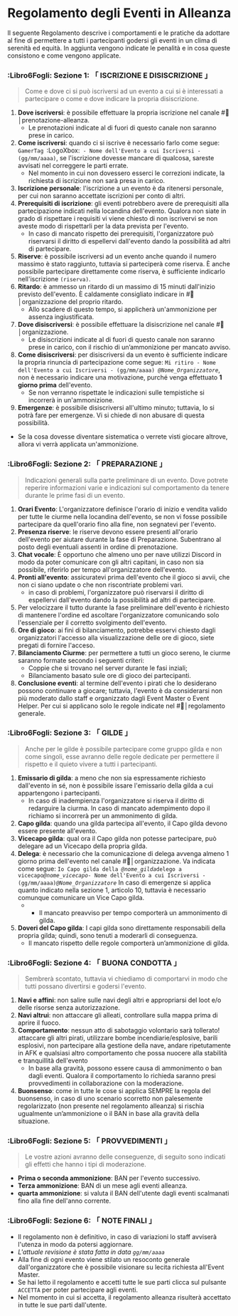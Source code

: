 # Regolamento degli Eventi in Alleanza
Il seguente Regolamento descrive i comportamenti e le pratiche da adottare al fine di permettere a tutti i partecipanti godersi gli eventi in un clima di serenità ed equità.
In aggiunta vengono indicate le penalità e in cosa queste consistono e come vengono applicate.

### :Libro6Fogli: Sezione 1: 「 ISCRIZIONE E DISISCRIZIONE 」
> Come e dove ci si può iscriversi ad un evento a cui si è interessati a partecipare o come e dove indicare la propria disiscrizione.
1. **Dove iscriversi**: è possibile effettuare la propria iscrizione nel canale #🎫│prenotazione-alleanza.
   - Le prenotazioni indicate al di fuori di questo canale non saranno prese in carico.
2. **Come iscriversi**: quando ci si iscrive è necessario farlo come segue: `GamerTag `:LogoXbox:` - Nome dell'Evento a cui Iscriversi - (gg/mm/aaaa)`, se l'iscrizione dovesse mancare di qualcosa, sareste avvisati nel correggere le parti errate.
   - Nel momento in cui non dovessero esserci le correzioni indicate, la richiesta di iscrizione non sarà presa in carico.
3. **Iscrizione personale**: l'iscrizione a un evento è da ritenersi personale, per cui non saranno accettate iscrizioni per conto di altri.
4. **Prerequisiti di iscrizione**: gli eventi potrebbero avere de prerequisiti alla partecipazione indicati nella locandina dell'evento. Qualora non siate in grado di rispettare i requisiti vi viene chiesto di non iscrivervi se non aveste modo di rispettarli per la data prevista per l'evento.
   - In caso di mancato rispetto dei prerequisiti, l'organizzatore può riservarsi il diritto di espellervi dall'evento dando la possibilità ad altri di partecipare.
6. **Riserve**: è possibile iscriversi ad un evento anche quando il numero massimo è stato raggiunto, tuttavia si parteciperà come riserva. È anche possibile partecipare direttamente come riserva, è sufficiente indicarlo nell'iscrizione `(riserva)`.
7. **Ritardo**: è ammesso un ritardo di un massimo di 15 minuti dall'inizio previsto dell'evento. È caldamente consigliato indicare in #🎌│organizzazione del proprio ritardo.
   - Allo scadere di questo tempo, si applicherà un'ammonizione per assenza ingiustificata.
8. **Dove disiscriversi**: è possibile effettuare la disiscrizione nel canale #🎌│organizzazione.
   - Le disiscrizioni indicate al di fuori di questo canale non saranno prese in carico, con il rischio di un’ammonizione per mancato avviso.
9. **Come disiscriversi**: per disiscriversi da un evento è sufficiente indicare la propria rinuncia di partecipazione come segue: `Mi ritiro - Nome dell'Evento a cui Iscriversi - (gg/mm/aaaa) `*`@Nome_Organizzatore`*, non è necessario indicare una motivazione, purché venga effettuato **1 giorno prima** dell'evento.
   - Se non verranno rispettate le indicazioni sulle tempistiche si incorrerà in un'ammonizione.
10. **Emergenze**: è possibile disiscriversi all'ultimo minuto; tuttavia, lo si potrà fare per emergenze. Vi si chiede di non abusare di questa possibilità.
   - Se la cosa dovesse diventare sistematica o verrete visti giocare altrove, allora vi verrà applicata un'ammonizione.

### :Libro6Fogli: Sezione 2: 「 PREPARAZIONE 」
> Indicazioni generali sulla parte preliminare di un evento. Dove potrete reperire informazioni varie e indicazioni sul comportamento da tenere durante le prime fasi di un evento.
1. **Orari Evento**: L'organizzatore definisce l'orario di inizio e vendita valido per tutte le ciurme nella locandina dell'evento, se non vi fosse possibile partecipare da quell'orario fino alla fine, non segnatevi per l'evento.
2. **Presenza riserve**: le riserve devono essere presenti all'orario dell'evento per aiutare durante la fase di Preparazione. Subentrano al posto degli eventuali assenti in ordine di prenotazione.
3. **Chat vocale**: È opportuno che almeno uno per nave utilizzi Discord in modo da poter comunicare con gli altri capitani, in caso non sia possibile, riferirlo per tempo all'organizzatore dell'evento.
4. **Pronti all'evento**: assicuratevi prima dell'evento che il gioco si avvii, che non ci siano update o che non riscontriate problemi vari.
   - in caso di problemi, l'organizzatore può riservarsi il diritto di espellervi dall'evento dando la possibilità ad altri di partecipare.
5. Per velocizzare il tutto durante la fase preliminare dell'evento è richiesto di mantenere l'ordine ed ascoltare l'organizzatore comunicando solo l'essenziale per il corretto svolgimento dell'evento.
6. **Ore di gioco**: ai fini di bilanciamento, potrebbe esservi chiesto dagli organizzatori l'accesso alla visualizzazione delle ore di gioco, siete pregati di fornire l'acceso.
7. **Bilanciamento Ciurme**: per permettere a tutti un gioco sereno, le ciurme saranno formate secondo i seguenti criteri:
   - Coppie che si trovano nel server durante le fasi inziali;
   - Bilanciamento basato sule ore di gioco dei partecipanti.
8. **Conclusione eventi**: al termine dell'evento i pirati che lo desiderano possono continuare a giocare; tuttavia, l'evento è da considerarsi non più moderato dallo staff e organizzato dagli Event Master o Event Helper. Per cui si applicano solo le regole indicate nel #📜│regolamento generale. 

### :Libro6Fogli: Sezione 3: 「 GILDE 」
> Anche per le gilde è possibile partecipare come gruppo gilda e non come singoli, esse avranno delle regole dedicate per permettere il rispetto e il quieto vivere a tutti i partecipanti.
1. **Emissario di gilda**: a meno che non sia espressamente richiesto dall'evento in sé, non è possibile issare l'emissario della gilda a cui appartengono i partecipanti.
   - In caso di inadempienza l'organizzatore si riserva il diritto di redarguire la ciurma. In caso di mancato adempimento dopo il richiamo si incorrerà per un ammonimento di gilda.
2. **Capo gilda**: quando una gilda partecipa all'evento, il Capo gilda devono essere presente all'evento.
3. **Vicecapo gilda**: qual ora il Capo gilda non potesse partecipare, può delegare ad un Vicecapo della propria gilda.
4. **Delega**: è necessario che la comunicazione di delega avvenga almeno 1 giorno prima dell'evento nel canale #🎌│organizzazione. Va indicata come segue: `Io Capo gilda della `*`@nome_gilda`*` delego a vicecapo `*`@nome_vicecapo`*` - Nome dell'Evento a cui Iscriversi - (gg/mm/aaaa) `*`@Nome_Organizzatore`* In caso di emergenze si applica quanto indicato nella sezione 1, articolo 10, tuttavia è necessario comunque comunicare un Vice Capo gilda.
   -    - Il mancato preavviso per tempo comporterà un ammonimento di gilda.
5. **Doveri del Capo gilda**: I capi gilda sono direttamente responsabili della propria gilda; quindi, sono tenuti a moderarli di conseguenza.
   - Il mancato rispetto delle regole comporterà un’ammonizione di gilda.

### :Libro6Fogli: Sezione 4: 「 BUONA CONDOTTA 」
> Sembrerà scontato, tuttavia vi chiediamo di comportarvi in modo che tutti possano divertirsi e godersi l'evento.
1. **Navi e affini**: non salire sulle navi degli altri e appropriarsi del loot e/o delle risorse senza autorizzazione.
2. **Navi altrui**: non attaccare gli alleati, controllare sulla mappa prima di aprire il fuoco.
3. **Comportamento**: nessun atto di sabotaggio volontario sarà tollerato! attaccare gli altri pirati, utilizzare bombe incendiarie/esplosive, barili esplosivi, non partecipare alla gestione della nave, andare ripetutamente in AFK e qualsiasi altro comportamento che possa nuocere alla stabilità e tranquillità dell'evento
   - In base alla gravità, possono essere causa di ammonimento o ban dagli eventi. Qualora il comportamento lo richieda saranno presi provvedimenti in collaborazione con la moderazione.
4. **Buonsenso**: come in tutte le cose si applica SEMPRE la regola del buonsenso, in caso di uno scenario scorretto non palesemente regolarizzato (non presente nel regolamento alleanza) si rischia ugualmente un’ammonizione o il BAN in base alla gravità della situazione.

### :Libro6Fogli: Sezione 5: 「 PROVVEDIMENTI 」
> Le vostre azioni avranno delle conseguenze, di seguito sono indicati gli effetti che hanno i tipi di moderazione.
- **Prima o seconda ammonizione**: BAN per l'evento successivo.
- **Terza ammonizione**: BAN di un mese agli eventi alleanza.
- **quarta ammonizione**: si valuta il BAN dell'utente dagli eventi scalmanati fino alla fine dell'anno corrente.

### :Libro6Fogli: Sezione 6: 「 NOTE FINALI 」
- Il regolamento non è definitivo, in caso di variazioni lo staff avviserà l'utenza in modo da potersi aggiornare.
 - *L'attuale revisione è stata fatta in data `gg/mm/aaaa`*
- Alla fine di ogni evento viene stilato un resoconto generale dall'organizzatore che è possibile visionare su lecita richiesta all'Event Master.
- Se hai letto il regolamento e accetti tutte le sue parti clicca sul pulsante `ACCETTA` per poter partecipare agli eventi.
 - Nel momento in cui si accetta, il regolamento alleanza risulterà accettato in tutte le sue parti dall'utente.
